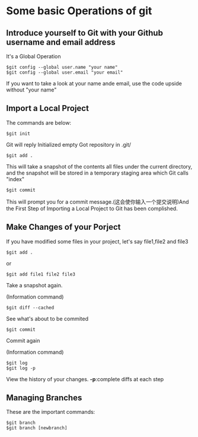 Some basic Operations of git
===

Introduce yourself to Git with your Github username and email address
---
It's a Global Operation

	$git config --global user.name "your name" 
	$git config --global user.email "your email"

If you want to take a look at your name ande email, use the code upside without "your name"

Import a Local Project 
----

The commands are below:

	$git init

Git will reply 
Initialized empty Got repository in .git\/

	$git add .

This will take a snapshot of the contents all files under the current directory,
and the snapshot will be stored in a temporary staging area which Git calls "index" 


	$git commit

This will prompt you for a commit message.(这会使你输入一个提交说明)And the First 
Step of Importing a Local Project to Git has been complished.

Make Changes of your Porject
---
If you have modified some files in your project, let's say file1,file2 and file3

	$git add .

or 

	$git add file1 file2 file3

Take a snapshot again.

(Information command)

	$git diff --cached

See what's about to be commited

	$git commit 

Commit again

(Information command)

	$git log
	$git log -p

View the history of your changes. **-p**:complete diffs at each step

Managing Branches
-----

These are the important commands:

	$git branch
	$git branch [newbranch]
 


	

